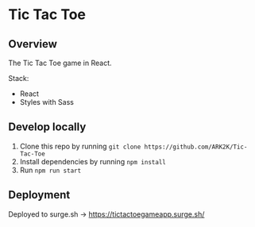 # Tic Tac Toe

## Overview

The Tic Tac Toe game in React.

Stack:

- React
- Styles with Sass

## Develop locally

1. Clone this repo by running `git clone https://github.com/ARK2K/Tic-Tac-Toe`
2. Install dependencies by running `npm install`
3. Run `npm run start`

## Deployment

Deployed to surge.sh -> https://tictactoegameapp.surge.sh/
